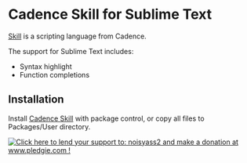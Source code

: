 # Cadence Skill for Sublime Text

[Skill](https://en.wikipedia.org/wiki/Cadence_SKILL) is a scripting language from Cadence.

The support for Sublime Text includes:
- Syntax highlight
- Function completions

## Installation

Install [Cadence Skill](https://packagecontrol.io/packages/SKILL%20from%20Cadence) with package control, or copy all files to Packages/User directory.

<a href='http://www.pledgie.com/campaigns/21855'><img alt='Click here to lend your support to: noisyass2 and make a donation at www.pledgie.com !' src='http://www.pledgie.com/campaigns/21855.png?skin_name=chrome' border='0' /></a>
